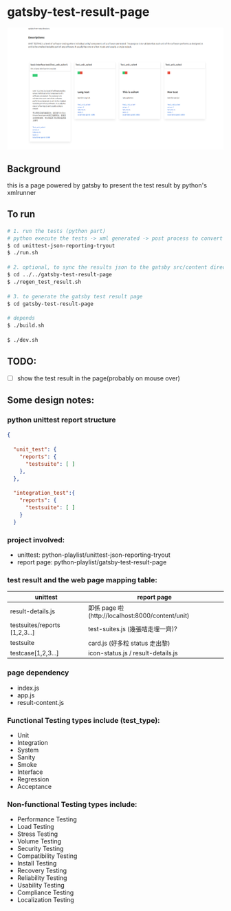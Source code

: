 # gatsby-test-result-page

![](readme_docs/screenshot.png)

## Background

this is a page powered by gatsby to present the test result by python's xmlrunner

## To run
```bash
# 1. run the tests (python part)
# python execute the tests -> xml generated -> post process to convert into json
$ cd unittest-json-reporting-tryout
$ ./run.sh

# 2. optional, to sync the results json to the gatsby src/content directory
$ cd ../../gatsby-test-result-page
$ ./regen_test_result.sh

# 3. to generate the gatsby test result page
$ cd gatsby-test-result-page

# depends
$ ./build.sh

$ ./dev.sh
```

## TODO:

- [ ] show the test result in the page(probably on mouse over)

## Some design notes:

### python unittest report structure
```json
{

  "unit_test": {
    "reports": {
      "testsuite": [ ]
    },
  },

  "integration_test":{
    "reports": {
      "testsuite": [ ]
    }
  }
```



### project involved:

- unittest: python-playlist/unittest-json-reporting-tryout
- report page: python-playlist/gatsby-test-result-page

### test result and the web page mapping table:

| unittest      | report page |
| ------------- | ------------- |
| result-details.js  | 即係 page 啦 (http://localhost:8000/content/unit) |
| testsuites/reports [1,2,3...]  | test-suites.js (幾張咭走埋一齊)?|
| testsuite  |  card.js (好多粒 status 走出黎) |
| testcase[1,2,3...] | icon-status.js / result-details.js |


### page dependency
- index.js
- app.js
- result-content.js



### Functional Testing types include (test_type):

- Unit
- Integration
- System
- Sanity
- Smoke
- Interface
- Regression
- Acceptance

### Non-functional Testing types include:

- Performance Testing
- Load Testing
- Stress Testing
- Volume Testing
- Security Testing
- Compatibility Testing
- Install Testing
- Recovery Testing
- Reliability Testing
- Usability Testing
- Compliance Testing
- Localization Testing
